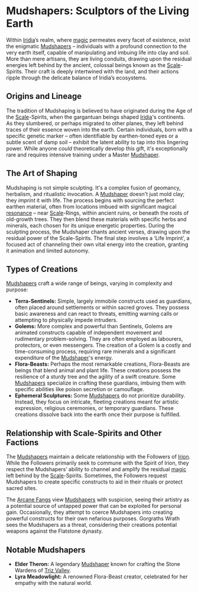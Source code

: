 # Mudshapers: Sculptors of the Living Earth

Within [Iridia](/geography/world/iridia.md)’s realm, where [magic](/structure/mechanic/magic.md) permeates every facet of existence, exist the enigmatic [Mudshapers](/structure/society/profession/mudshaper.md) – individuals with a profound connection to the very earth itself, capable of manipulating and imbuing life into clay and soil. More than mere artisans, they are living conduits, drawing upon the residual energies left behind by the ancient, colossal beings known as the [Scale](/geography/landmark/scale.md)-Spirits. Their craft is deeply intertwined with the land, and their actions ripple through the delicate balance of Iridia’s ecosystems.

## Origins and Lineage

The tradition of Mudshaping is believed to have originated during the Age of the [Scale](/geography/landmark/scale.md)-Spirits, when the gargantuan beings shaped [Iridia](/geography/world/iridia.md)'s continents. As they slumbered, or perhaps migrated to other planes, they left behind traces of their essence woven into the earth. Certain individuals, born with a specific genetic marker – often identifiable by earthen-toned eyes or a subtle scent of damp soil – exhibit the latent ability to tap into this lingering power.  While anyone *could* theoretically develop this gift, it's exceptionally rare and requires intensive training under a Master [Mudshaper](/structure/society/profession/mudshaper.md).

## The Art of Shaping

Mudshaping is not simple sculpting. It's a complex fusion of geomancy, herbalism, and ritualistic invocation. A [Mudshaper](/structure/society/profession/mudshaper.md) doesn't just mold clay; they *imprint* it with life. The process begins with sourcing the perfect earthen material, often from locations imbued with significant magical [resonance](/generated/resonance/resonance.md) – near [Scale](/geography/landmark/scale.md)-Rings, within ancient ruins, or beneath the roots of old-growth trees. They then blend these materials with specific herbs and minerals, each chosen for its unique energetic properties.  During the sculpting process, the Mudshaper chants ancient verses, drawing upon the residual power of the Scale-Spirits. The final step involves a ‘Life Imprint’, a focused act of channeling their own vital energy into the creation, granting it animation and limited autonomy.

## Types of Creations

[Mudshapers](/structure/society/profession/mudshaper.md) craft a wide range of beings, varying in complexity and purpose:

*   **Terra-Sentinels:** Simple, largely immobile constructs used as guardians, often placed around settlements or within sacred groves. They possess basic awareness and can react to threats, emitting warning calls or attempting to physically impede intruders.
*   **Golems:** More complex and powerful than Sentinels, Golems are animated constructs capable of independent movement and rudimentary problem-solving. They are often employed as labourers, protectors, or even messengers. The creation of a Golem is a costly and time-consuming process, requiring rare minerals and a significant expenditure of the [Mudshaper](/structure/society/profession/mudshaper.md)'s energy.
*   **Flora-Beasts:** Perhaps the most remarkable creations, Flora-Beasts are beings that blend animal and plant life. These creations possess the resilience of a sturdy tree and the agility of a swift creature. Some [Mudshapers](/structure/society/profession/mudshaper.md) specialize in crafting these guardians, imbuing them with specific abilities like poison secretion or camouflage.
*   **Ephemeral Sculptures:** Some [Mudshapers](/structure/society/profession/mudshaper.md) do not prioritize durability. Instead, they focus on intricate, fleeting creations meant for artistic expression, religious ceremonies, or temporary guardians. These creations dissolve back into the earth once their purpose is fulfilled.

## Relationship with Scale-Spirits and Other Factions

The [Mudshapers](/structure/society/profession/mudshaper.md) maintain a delicate relationship with the Followers of [Irion](/being/deity/irion.md). While the Followers primarily seek to commune with the Spirit of Irion, they respect the Mudshapers’ ability to channel and amplify the residual [magic](/structure/mechanic/magic.md) left behind by the [Scale](/geography/landmark/scale.md)-Spirits. Sometimes, the Followers request Mudshapers to create specific constructs to aid in their rituals or protect sacred sites.

The [Arcane Fangs](/structure/society/factions/arcane-fangs.md) view [Mudshapers](/structure/society/profession/mudshaper.md) with suspicion, seeing their artistry as a potential source of untapped power that can be exploited for personal gain. Occasionally, they attempt to coerce Mudshapers into creating powerful constructs for their own nefarious purposes. Gorgraths Wrath sees the Mudshapers as a threat, considering their creations potential weapons against the Flatstone dynasty.

## Notable Mudshapers

*   **Elder Theron:** A legendary [Mudshaper](/structure/society/profession/mudshaper.md) known for crafting the Stone Wardens of [Triz Valley](/geography/settlement/city/triz-valley.md).
*   **Lyra Meadowlight:**  A renowned Flora-Beast creator, celebrated for her empathy with the natural world.
